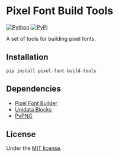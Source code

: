 # Pixel Font Build Tools

[![Python](https://img.shields.io/badge/python-3.11-brightgreen)](https://www.python.org)
[![PyPI](https://img.shields.io/pypi/v/pixel-font-build-tools)](https://pypi.org/project/pixel-font-build-tools/)

A set of tools for building pixel fonts.

## Installation

```shell
pip install pixel-font-build-tools
```

## Dependencies

- [Pixel Font Builder](https://github.com/TakWolf/pixel-font-builder)
- [Unidata Blocks](https://github.com/TakWolf/unidata-blocks)
- [PyPNG](https://gitlab.com/drj11/pypng)

## License

Under the [MIT license](LICENSE).
